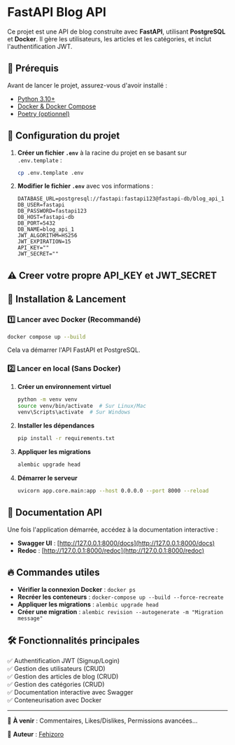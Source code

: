 # FastAPI Blog API

Ce projet est une API de blog construite avec **FastAPI**, utilisant **PostgreSQL** et **Docker**.
Il gère les utilisateurs, les articles et les catégories, et inclut l'authentification JWT.

## 🚀 Prérequis
Avant de lancer le projet, assurez-vous d'avoir installé :
- [Python 3.10+](https://www.python.org/downloads/)
- [Docker & Docker Compose](https://docs.docker.com/get-docker/)
- [Poetry (optionnel)](https://python-poetry.org/docs/)

## 📌 Configuration du projet

1. **Créer un fichier `.env`** à la racine du projet en se basant sur `.env.template` :
   ```bash
   cp .env.template .env
   ```
2. **Modifier le fichier `.env`** avec vos informations :
   ```env
   DATABASE_URL=postgresql://fastapi:fastapi123@fastapi-db/blog_api_1
   DB_USER=fastapi
   DB_PASSWORD=fastapi123
   DB_HOST=fastapi-db
   DB_PORT=5432
   DB_NAME=blog_api_1
   JWT_ALGORITHM=HS256
   JWT_EXPIRATION=15
   API_KEY=""
   JWT_SECRET=""
   ```
## ⚠ Creer votre propre API_KEY et JWT_SECRET

## 🚀 Installation & Lancement

### 1️⃣ Lancer avec Docker (Recommandé)
```bash
docker compose up --build
```
Cela va démarrer l'API FastAPI et PostgreSQL.

### 2️⃣ Lancer en local (Sans Docker)
1. **Créer un environnement virtuel**
   ```bash
   python -m venv venv
   source venv/bin/activate  # Sur Linux/Mac
   venv\Scripts\activate  # Sur Windows
   ```
2. **Installer les dépendances**
   ```bash
   pip install -r requirements.txt
   ```
3. **Appliquer les migrations**
   ```bash
   alembic upgrade head
   ```
4. **Démarrer le serveur**
   ```bash
   uvicorn app.core.main:app --host 0.0.0.0 --port 8000 --reload
   ```

## 🔗 Documentation API
Une fois l'application démarrée, accédez à la documentation interactive :
- **Swagger UI** : [http://127.0.0.1:8000/docs](http://127.0.0.1:8000/docs)
- **Redoc** : [http://127.0.0.1:8000/redoc](http://127.0.0.1:8000/redoc)

## 🔥 Commandes utiles
- **Vérifier la connexion Docker** : `docker ps`
- **Recréer les conteneurs** : `docker-compose up --build --force-recreate`
- **Appliquer les migrations** : `alembic upgrade head`
- **Créer une migration** : `alembic revision --autogenerate -m "Migration message"`

## 🛠 Fonctionnalités principales
✅ Authentification JWT (Signup/Login)  
✅ Gestion des utilisateurs (CRUD)  
✅ Gestion des articles de blog (CRUD)  
✅ Gestion des catégories (CRUD)  
✅ Documentation interactive avec Swagger  
✅ Conteneurisation avec Docker  

---
🎯 **À venir** : Commentaires, Likes/Dislikes, Permissions avancées…

🔧 **Auteur** : [Fehizoro](https://github.com/Rakotoarinosy)

